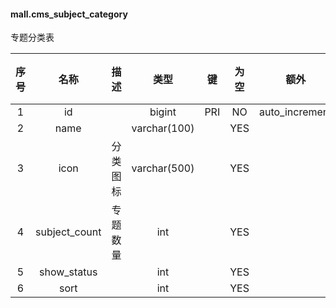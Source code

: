 #### mall.cms_subject_category 
专题分类表

| 序号 | 名称 | 描述 | 类型 | 键 | 为空 | 额外 | 默认值 |
| :--: | :--: | :--: | :--: | :--: | :--: | :--: | :--: |
| 1 | id |  | bigint | PRI | NO | auto_increment |  |
| 2 | name |  | varchar(100) |  | YES |  |  |
| 3 | icon | 分类图标 | varchar(500) |  | YES |  |  |
| 4 | subject_count | 专题数量 | int |  | YES |  |  |
| 5 | show_status |  | int |  | YES |  |  |
| 6 | sort |  | int |  | YES |  |  |
